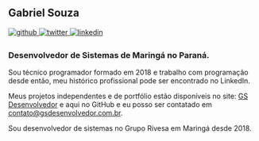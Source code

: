 ## Gabriel Souza  
  

<a href="https://github.com/gsdesenvolvedor" target="_blank">
<img src=https://img.shields.io/badge/github-%2324292e.svg?&style=for-the-badge&logo=github&logoColor=white alt=github style="margin-bottom: 5px;" />
</a>
<a href="https://twitter.com/gsdesenvolvedor" target="_blank">
<img src=https://img.shields.io/badge/twitter-%2300acee.svg?&style=for-the-badge&logo=twitter&logoColor=white alt=twitter style="margin-bottom: 5px;" />
</a>
<a href="https://linkedin.com/in/gsdesenvolvedor" target="_blank">
<img src=https://img.shields.io/badge/linkedin-%231E77B5.svg?&style=for-the-badge&logo=linkedin&logoColor=white alt=linkedin style="margin-bottom: 5px;" />
</a>  
  



### Desenvolvedor de Sistemas de Maringá no Paraná.  

Sou técnico programador formado em 2018 e trabalho com programação desde então, meu histórico profissional pode ser encontrado no LinkedIn.

Meus projetos independentes e de portfólio estão disponíveis no site: [GS Desenvolvedor](https://gsdesenvolvedor.com.br) e aqui no GitHub e eu posso ser contatado em contato@gsdesenvolvedor.com.br.

Sou desenvolvedor de sistemas no Grupo Rivesa em Maringá desde 2018.

